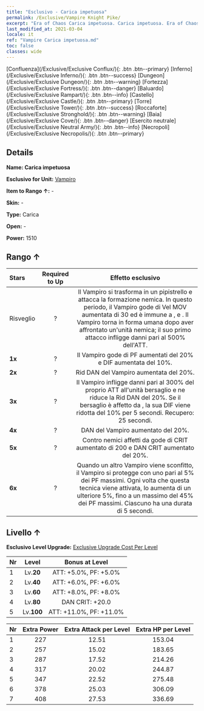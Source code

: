 ```yaml
---
title: "Esclusivo - Carica impetuosa"
permalink: /Exclusive/Vampire Knight Pike/
excerpt: "Era of Chaos Carica impetuosa. Carica impetuosa. Era of Chaos Esclusivo Carica impetuosa. Vampiro Esclusivo."
last_modified_at: 2021-03-04
locale: it
ref: "Vampire Carica impetuosa.md"
toc: false
classes: wide
---
```

 [Confluenza](/Exclusive/Exclusive Conflux/){: .btn .btn--primary} [Inferno](/Exclusive/Exclusive Inferno/){: .btn .btn--success} [Dungeon](/Exclusive/Exclusive Dungeon/){: .btn .btn--warning} [Fortezza](/Exclusive/Exclusive Fortress/){: .btn .btn--danger} [Baluardo](/Exclusive/Exclusive Rampart/){: .btn .btn--info} [Castello](/Exclusive/Exclusive Castle/){: .btn .btn--primary} [Torre](/Exclusive/Exclusive Tower/){: .btn .btn--success} [Roccaforte](/Exclusive/Exclusive Stronghold/){: .btn .btn--warning} [Baia](/Exclusive/Exclusive Cove/){: .btn .btn--danger} [Esercito neutrale](/Exclusive/Exclusive Neutral Army/){: .btn .btn--info} [Necropoli](/Exclusive/Exclusive Necropolis/){: .btn .btn--primary} 

## Details
 **Name: Carica impetuosa** 

 **Esclusivo for Unit:** [Vampiro](/units/Vampire/) 

 **Item to Rango ↑:** -

 **Skin:** -

 **Type:** Carica

 **Open:** -

 **Power:** 1510

## Rango ↑

  |     Stars    |  Required to Up | Effetto esclusivo |
  |:-------------|:---------------:|:---------------:|
  |  Risveglio  | ? | <Attacco scarlatto> Il Vampiro si trasforma in un pipistrello e attacca la formazione nemica. In questo periodo, il Vampiro gode di Vel MOV aumentata di 30 ed è immune a <Stordimento>, <Congelamento> e <Rallentamento>. Il Vampiro torna in forma umana dopo aver affrontato un'unità nemica; il suo primo attacco infligge danni pari al 500% dell'ATT. |
  | **1x** <i class="fas fa-star"/> | ? | Il Vampiro gode di PF aumentati del 20% e DIF aumentata del 10%. |
  | **2x** <i class="fas fa-star"/> | ? | Rid DAN del Vampiro aumentata del 20%. |
  | **3x** <i class="fas fa-star"/> | ? | <Vangelo della zanna> Il Vampiro infligge danni pari al 300% del proprio ATT all'unità bersaglio e ne riduce la Rid DAN del 20%. Se il bersaglio è affetto da <Morale basso>, la sua DIF viene ridotta del 10% per 5 secondi. Recupero: 25 secondi. |
  | **4x** <i class="fas fa-star"/> | ? | DAN del Vampiro aumentato del 20%. |
  | **5x** <i class="fas fa-star"/> | ? | Contro nemici affetti da <Morale basso> gode di CRIT aumentato di 200 e DAN CRIT aumentato del 20%. |
  | **6x** <i class="fas fa-star"/> | ? | <Corazza di sangue> Quando un altro Vampiro viene sconfitto, il Vampiro si protegge con uno <scudo> pari al 5% dei PF massimi. Ogni volta che questa tecnica viene attivata, lo <scudo> aumenta di un ulteriore 5%, fino a un massimo del 45% dei PF massimi. Ciascuno <scudo> ha una durata di 5 secondi. |


## Livello ↑
 **Esclusivo Level Upgrade:** [Exclusive Upgrade Cost Per Level](/Exclusive/ExclusiveUpgradeCostPerLevel/)

  |  Nr  |   Level  | Bonus at Level |
  |:-----|:--------:|:--------------:|
  | 1 | Lv.**20** | ATT: +5.0%, PF: +5.0% |
  | 2 | Lv.**40** | ATT: +6.0%, PF: +6.0% |
  | 3 | Lv.**60** | ATT: +8.0%, PF: +8.0% |
  | 4 | Lv.**80** | DAN CRIT: +20.0 |
  | 5 | Lv.**100** | ATT: +11.0%, PF: +11.0% |


  |  Nr  |  Extra Power | Extra Attack per Level | Extra HP per Level |
  |:-----|:--------:|:--------:|:--------:|
  | 1 | 227 | 12.51 | 153.04 |
  | 2 | 257 | 15.02 | 183.65 |
  | 3 | 287 | 17.52 | 214.26 |
  | 4 | 317 | 20.02 | 244.87 |
  | 5 | 347 | 22.52 | 275.48 |
  | 6 | 378 | 25.03 | 306.09 |
  | 7 | 408 | 27.53 | 336.69 |


